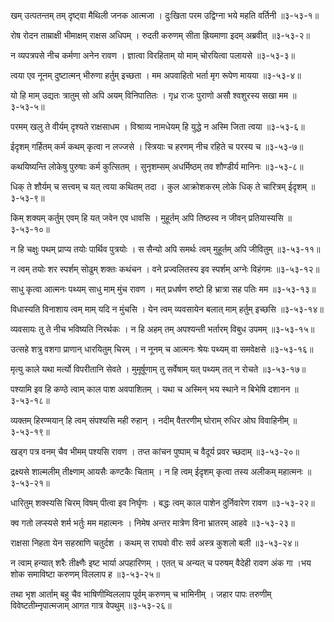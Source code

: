 खम् उत्पतन्तम् तम् दृष्ट्वा मैथिली जनक आत्मजा ।
दुःखिता परम उद्विग्ना भये महति वर्तिनी ॥३-५३-१॥

रोष रोदन ताम्राक्षी भीमाक्षम् राक्षस अधिपम् ।
रुदती करुणम् सीता ह्रियमाणा इदम् अब्रवीत् ॥३-५३-२॥

न व्यपत्रपसे नीच कर्मणा अनेन रावण ।
ज्ञात्वा विरहिताम् यो माम् चोरयित्वा पलायसे ॥३-५३-३॥

त्वया एव नूनम् दुष्टात्मन् भीरुणा हर्तुम् इच्छता ।
मम अपवाहितो भर्ता मृग रूपेण मायया ॥३-५३-४॥

यो हि माम् उद्यतः त्रातुम् सो अपि अयम् विनिपातितः ।
गृध्र राजः पुराणो असौ श्वशुरस्य सखा मम ॥३-५३-५॥

परमम् खलु ते वीर्यम् दृश्यते राक्षसाधम ।
विश्राव्य नामधेयम् हि युद्धे न अस्मि जिता त्वया ॥३-५३-६॥

ईदृशम् गर्हितम् कर्म कथम् कृत्वा न लज्जसे ।
स्त्रियाः च हरणम् नीच रहिते च परस्य च ॥३-५३-७॥

कथयिष्यन्ति लोकेषु पुरुषाः कर्म कुत्सितम् ।
सुनृशम्सम् अधर्मिष्ठम् तव शौण्डीर्य मानिनः ॥३-५३-८॥

धिक् ते शौर्यम् च सत्त्वम् च यत् त्वया कथितम् तदा ।
कुल आक्रोशकरम् लोके धिक् ते चारित्रम् ईदृशम् ॥३-५३-९॥

किम् शक्यम् कर्तुम् एवम् हि यत् जवेन एव धावसि ।
मुहूर्तम् अपि तिष्ठस्व न जीवन् प्रतियास्यसि ॥३-५३-१०॥

न हि चक्षुः पथम् प्राप्य तयोः पार्थिव पुत्रयोः ।
स सैन्यो अपि समर्थः त्वम् मुहूर्तम् अपि जीवितुम् ॥३-५३-११॥

न त्वम् तयोः शर स्पर्शम् सोढुम् शक्तः कथंचन ।
वने प्रज्वलितस्य इव स्पर्शम् अग्नेः विहंगमः ॥३-५३-१२॥

साधु कृत्वा आत्मनः पथ्यम् साधु माम् मुंच रावण ।
मत् प्रधर्षण रुष्टो हि भ्रात्रा सह पतिः मम ॥३-५३-१३॥

विधास्यति विनाशाय त्वम् माम् यदि न मुंचसि ।
येन त्वम् व्यवसायेन बलात् माम् हर्तुम् इच्छसि ॥३-५३-१४॥

व्यवसायः तु ते नीच भविष्यति निरर्थकः ।
न हि अहम् तम् अपश्यन्ती भर्तारम् विबुध उपमम् ॥३-५३-१५॥

उत्सहे शत्रु वशगा प्राणान् धारयितुम् चिरम् ।
न नूनम् च आत्मनः श्रेयः पथ्यम् वा समवेक्षसे ॥३-५३-१६॥

मृत्यु काले यथा मर्त्यो विपरीतानि सेवते ।
मुमूर्षूणाम् तु सर्वेषाम् यत् पथ्यम् तत् न रोचते ॥३-५३-१७॥

पश्यामि इव हि कण्ठे त्वाम् काल पाश अवपाशितम् ।
यथा च अस्मिन् भय स्थाने न बिभेषि दशानन ॥३-५३-१८॥

व्यक्तम् हिरण्मयान् हि त्वम् संपश्यसि मही रुहान् ।
नदीम् वैतरणीम् घोराम् रुधिर ओघ विवाहिनीम् ॥३-५३-१९॥

खड्ग पत्र वनम् चैव भीमम् पश्यसि रावण ।
तप्त कांचन पुष्पाम् च वैदूर्य प्रवर च्छदाम् ॥३-५३-२०॥

द्रक्ष्यसे शाल्मलीम् तीक्ष्णाम् आयसैः कण्टकैः चिताम् ।
न हि त्वम् ईदृशम् कृत्वा तस्य अलीकम् महात्मनः ॥३-५३-२१॥

धारितुम् शक्स्यसि चिरम् विषम् पीत्वा इव निर्घृणः ।
बद्धः त्वम् काल पाशेन दुर्निवारेण रावण ॥३-५३-२२॥

क्व गतो लप्स्यसे शर्म भर्तुः मम महात्मनः ।
निमेष अन्तर मात्रेण विना भ्रातरम् आहवे ॥३-५३-२३॥

राक्षसा निहता येन सहस्राणि चतुर्दश ।
कथम् स राघवो वीरः सर्व अस्त्र कुशलो बली ॥३-५३-२४॥

न त्वाम् हन्यात् शरैः तीक्ष्णैः इष्ट भार्या अपहारिणम् ।
एतत् च अन्यत् च परुषम् वैदेही रावण अंक गा ।भय शोक समाविष्टा करुणम् विललाप ह ॥३-५३-२५॥

तथा भृश आर्ताम् बहु चैव भाषिणीम्विललाप पूर्वम् करुणम् च भामिनीम् ।
जहार पापः तरुणीम् विवेष्टतीम्नृपात्मजाम् आगत गात्र वेपथुम् ॥३-५३-२६॥

